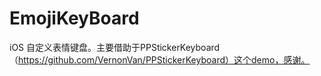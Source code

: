 # EmojiKeyBoard
iOS 自定义表情键盘。主要借助于PPStickerKeyboard（https://github.com/VernonVan/PPStickerKeyboard）这个demo，感谢。
